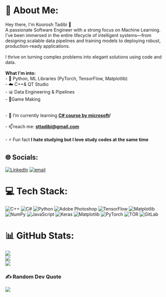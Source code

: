 # 💫 About Me:
Hey there, I'm Koorosh Tadibi 👋<br> A passionate Software Engineer with a strong focus on Machine Learning. I've been immersed in the entire lifecycle of intelligent systems—from designing scalable data pipelines and training models to deploying robust, production-ready applications.<br><br>I thrive on turning complex problems into elegant solutions using code and data.<br><br>**What I'm into:**<br>- 🐍 Python, ML Libraries (PyTorch, TensorFlow, Matplotlib)<br>- ☁️ C++& QT Studio<br>- 📊 Data Engineering & Pipelines<br>- 🧊Game Making<br><br><br>- 🌱 I’m currently learning **[C# course by microsoft](https://www.freecodecamp.org/learn/foundational-c-sharp-with-microsoft)/**<br><br>- 📫reach me: **sttadibi@gmail.com**<br><br>- ⚡ Fun fact **I hate studying but I love study codes at the same time**<br>


## 🌐 Socials:
[![LinkedIn](https://img.shields.io/badge/LinkedIn-%230077B5.svg?logo=linkedin&logoColor=white)](https://linkedin.com/in/koorosh-tadibi-b48057227) [![email](https://img.shields.io/badge/Email-D14836?logo=gmail&logoColor=white)](mailto:sttadibi) 

# 💻 Tech Stack:
![C++](https://img.shields.io/badge/c++-%2300599C.svg?style=for-the-badge&logo=c%2B%2B&logoColor=white) ![C#](https://img.shields.io/badge/c%23-%23239120.svg?style=for-the-badge&logo=csharp&logoColor=white) ![Python](https://img.shields.io/badge/python-3670A0?style=for-the-badge&logo=python&logoColor=ffdd54) ![Adobe Photoshop](https://img.shields.io/badge/adobe%20photoshop-%2331A8FF.svg?style=for-the-badge&logo=adobe%20photoshop&logoColor=white) ![TensorFlow](https://img.shields.io/badge/TensorFlow-%23FF6F00.svg?style=for-the-badge&logo=TensorFlow&logoColor=white) ![Matplotlib](https://img.shields.io/badge/Matplotlib-%23ffffff.svg?style=for-the-badge&logo=Matplotlib&logoColor=black) ![NumPy](https://img.shields.io/badge/numpy-%23013243.svg?style=for-the-badge&logo=numpy&logoColor=white) ![JavaScript](https://img.shields.io/badge/javascript-%23323330.svg?style=for-the-badge&logo=javascript&logoColor=%23F7DF1E) ![Keras](https://img.shields.io/badge/Keras-%23D00000.svg?style=for-the-badge&logo=Keras&logoColor=white) ![Matplotlib](https://img.shields.io/badge/Matplotlib-%23ffffff.svg?style=for-the-badge&logo=Matplotlib&logoColor=black) ![PyTorch](https://img.shields.io/badge/PyTorch-%23EE4C2C.svg?style=for-the-badge&logo=PyTorch&logoColor=white) ![TOR](https://img.shields.io/badge/tor-%237E4798.svg?style=for-the-badge&logo=tor-project&logoColor=white) ![GitLab](https://img.shields.io/badge/gitlab-%23181717.svg?style=for-the-badge&logo=gitlab&logoColor=white)
# 📊 GitHub Stats:
![](https://github-readme-stats.vercel.app/api?username=KFHDev83&theme=dark&hide_border=false&include_all_commits=false&count_private=false)<br/>
![](https://nirzak-streak-stats.vercel.app/?user=KFHDev83&theme=dark&hide_border=false)<br/>
![](https://github-readme-stats.vercel.app/api/top-langs/?username=KFHDev83&theme=dark&hide_border=false&include_all_commits=false&count_private=false&layout=compact)


### ✍️ Random Dev Quote
![](https://quotes-github-readme.vercel.app/api?type=horizontal&theme=radical)

<!-- Proudly created with GPRM ( https://gprm.itsvg.in ) -->
